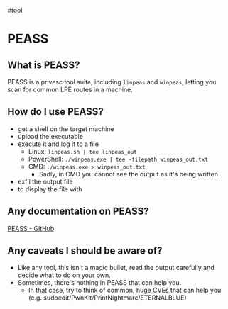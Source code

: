 #tool

# PEASS
## What is PEASS?
PEASS is a privesc tool suite, including `linpeas` and `winpeas`, letting you scan for common LPE routes in a machine.

## How do I use PEASS?
* get a shell on the target machine
* upload the executable
* execute it and log it to a file
	* Linux: `linpeas.sh | tee linpeas_out`
	* PowerShell: `./winpeas.exe | tee -filepath winpeas_out.txt`
	* CMD: `./winpeas.exe > winpeas_out.txt`
		* Sadly, in CMD you cannot see the output as it's being written.
* exfil the output file
* to display the file with

## Any documentation on PEASS?
[PEASS - GitHub](https://github.com/carlospolop/PEASS-ng)

## Any caveats I should be aware of?
* Like any tool, this isn't a magic bullet, read the output carefully and decide what to do on your own.
* Sometimes, there's nothing in PEASS that can help you.
	* In that case, try to think of common, huge CVEs that can help you (e.g. sudoedit/PwnKit/PrintNightmare/ETERNALBLUE)